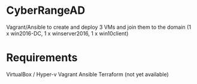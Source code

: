 # CyberRangeAD
Vagrant/Ansible to create and deploy 3 VMs and join them to the domain (1 x win2016-DC, 1 x winserver2016, 1 x win10client)

# Requirements
VirtualBox / Hyper-v
Vagrant
Ansible
Terraform (not yet available)

